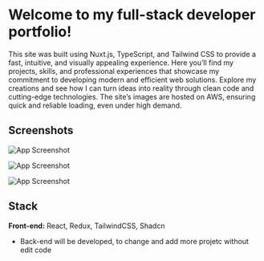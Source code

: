 
# Welcome to my full-stack developer portfolio!

This site was built using Nuxt.js, TypeScript, and Tailwind CSS to provide a fast, intuitive, and visually appealing experience. Here you’ll find my projects, skills, and professional experiences that showcase my commitment to developing modern and efficient web solutions. Explore my creations and see how I can turn ideas into reality through clean code and cutting-edge technologies. The site’s images are hosted on AWS, ensuring quick and reliable loading, even under high demand.

## Screenshots

![App Screenshot](https://devbydenner.s3.us-east-2.amazonaws.com/portfolio_screenshot.png)

![App Screenshot](https://devbydenner.s3.us-east-2.amazonaws.com/protfolio_screenshot_2.png)

![App Screenshot](https://devbydenner.s3.us-east-2.amazonaws.com/portfolio_screenshot_3.png)

## Stack

**Front-end:** React, Redux, TailwindCSS, Shadcn

- Back-end will be developed, to change and add more projetc without edit code



